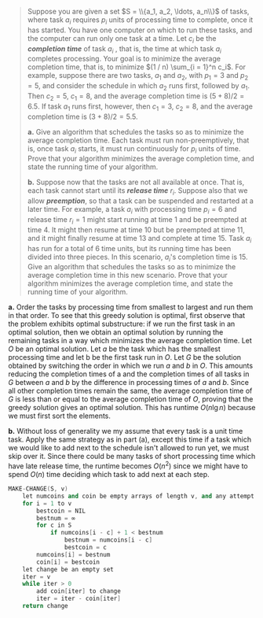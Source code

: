 > Suppose you are given a set $S = \\{a_1, a_2, \ldots, a_n\\}$ of tasks, where task $a_i$ requires $p_i$ units of processing time to complete, once it has started. You have one computer on which to run these tasks, and the computer can run only one task at a time. Let $c_i$ be the ***completion time*** of task $a_i$ , that is, the time at which task $a_i$ completes processing. Your goal is to minimize the average completion time, that is, to minimize $(1 / n) \sum_{i = 1}^n c_i$. For example, suppose there are two tasks, $a_1$ and $a_2$, with $p_1 = 3$ and $p_2 = 5$, and consider the schedule in which $a_2$ runs first, followed by $a_1$. Then $c_2 = 5$, $c_1 = 8$, and the average completion time is $(5 + 8) / 2 = 6.5$. If task $a_1$ runs first, however, then $c_1 = 3$, $c_2 = 8$, and the average completion time is $(3 + 8) / 2 = 5.5$.
>
> **a.** Give an algorithm that schedules the tasks so as to minimize the average completion time. Each task must run non-preemptively, that is, once task $a_i$ starts, it must run continuously for $p_i$ units of time. Prove that your algorithm minimizes the average completion time, and state the running time of your algorithm.
>
> **b.** Suppose now that the tasks are not all available at once. That is, each task cannot start until its ***release time*** $r_i$. Suppose also that we allow ***preemption***, so that a task can be suspended and restarted at a later time. For example, a task $a_i$ with processing time $p_i = 6$ and release time $r_i = 1$ might start running at time $1$ and be preempted at time $4$. It might then resume at time $10$ but be preempted at time $11$, and it might finally resume at time $13$ and complete at time $15$. Task $a_i$ has run for a total of $6$ time units, but its running time has been divided into three pieces. In this scenario, $a_i$'s completion time is $15$. Give an algorithm that schedules the tasks so as to minimize the average completion time in this new scenario. Prove that your algorithm minimizes the average completion time, and state the running time of your algorithm.

**a.** Order the tasks by processing time from smallest to largest and run them in that order. To see that this greedy solution is optimal, first observe that the problem exhibits optimal substructure: if we run the first task in an optimal solution, then we obtain an optimal solution by running the remaining tasks in a way which minimizes the average completion time. Let $O$ be an optimal solution. Let $a$ be the task which has the smallest processing time and let b be the first task run in $O$. Let $G$ be the solution obtained by switching the order in which we run $a$ and $b$ in $O$. This amounts reducing the completion times of a and the completion times of all tasks in $G$ between $a$ and $b$ by the difference in processing times of $a$ and $b$. Since all other completion times remain the same, the average completion time of $G$ is less than or equal to the average completion time of $O$, proving that the greedy solution gives an optimal solution. This has runtime $O(n\lg n)$ because we must first sort the elements.

**b.** Without loss of generality we my assume that every task is a unit time task. Apply the same strategy as in part (a), except this time if a task which we would like to add next to the schedule isn't allowed to run yet, we must skip over it. Since there could be many tasks of short processing time which have late release time, the runtime becomes $O(n^2)$ since we might have to spend $O(n)$ time deciding which task to add next at each step.

```cpp
MAKE-CHANGE(S, v)
    let numcoins and coin be empty arrays of length v, and any attempt to access them at indices in the range -max(S), -1 should return ∞
    for i = 1 to v 
        bestcoin = NIL
        bestnum = ∞
        for c in S
            if numcoins[i - c] + 1 < bestnum
                bestnum = numcoins[i - c]
                bestcoin = c
        numcoins[i] = bestnum
        coin[i] = bestcoin
    let change be an empty set
    iter = v
    while iter > 0
        add coin[iter] to change
        iter = iter - coin[iter]
    return change
```